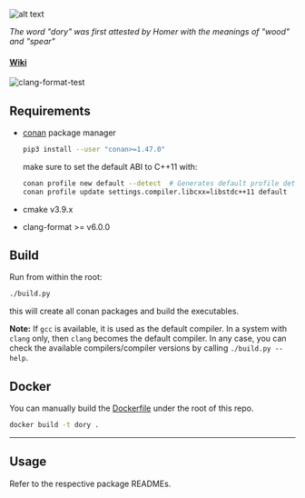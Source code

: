 ![alt text](logo/dory-logo-256.png "Dory")

*The word "dory" was first attested by Homer with the meanings of "wood" and "spear"*


#### [Wiki](https://github.com/LPD-EPFL/dory/wiki)
![clang-format-test](https://github.com/LPD-EPFL/dory/workflows/clang-format-test/badge.svg)


## Requirements

- [conan](https://conan.io/) package manager
    ```sh
    pip3 install --user "conan>=1.47.0"
    ```

    make sure to set the default ABI to C++11 with:

    ```sh
    conan profile new default --detect  # Generates default profile detecting GCC and sets old ABI
    conan profile update settings.compiler.libcxx=libstdc++11 default  # Sets libcxx to C++11 ABI
    ```

- cmake v3.9.x
- clang-format >= v6.0.0

## Build

Run from within the root:

```sh
./build.py
```

this will create all conan packages and build the executables.

__Note:__ If `gcc` is available, it is used as the default compiler. In a system with `clang` only, then `clang` becomes the default compiler. In any case, you can check the available compilers/compiler versions by calling `./build.py --help`.


## Docker

You can manually build the [Dockerfile](https://github.com/LPD-EPFL/dory/blob/master/Dockerfile) under the root of this repo.

```sh
docker build -t dory .
```
---


## Usage

Refer to the respective package READMEs.
